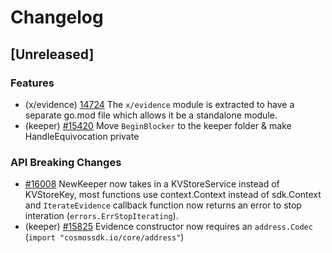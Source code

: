 <!--
Guiding Principles:
Changelogs are for humans, not machines.
There should be an entry for every single version.
The same types of changes should be grouped.
Versions and sections should be linkable.
The latest version comes first.
The release date of each version is displayed.
Mention whether you follow Semantic Versioning.
Usage:
Change log entries are to be added to the Unreleased section under the
appropriate stanza (see below). Each entry should ideally include a tag and
the Github issue reference in the following format:
* (<tag>) [#<issue-number>] Changelog message.
Types of changes (Stanzas):
"Features" for new features.
"Improvements" for changes in existing functionality.
"Deprecated" for soon-to-be removed features.
"Bug Fixes" for any bug fixes.
"API Breaking" for breaking exported APIs used by developers building on SDK.
Ref: https://keepachangelog.com/en/1.0.0/
-->

# Changelog

## [Unreleased]

### Features

* (x/evidence) [14724](https://github.com/cosmos/cosmos-sdk/pull/14724) The `x/evidence` module is extracted to have a separate go.mod file which allows it be a standalone module. 
* (keeper) [#15420](https://github.com/cosmos/cosmos-sdk/pull/15420) Move `BeginBlocker` to the keeper folder & make HandleEquivocation private

### API Breaking Changes

* [#16008](https://github.com/cosmos/cosmos-sdk/pull/16008) NewKeeper now takes in a KVStoreService instead of KVStoreKey, most functions use context.Context instead of sdk.Context and `IterateEvidence` callback function now returns an error to stop interation (`errors.ErrStopIterating`).
* (keeper) [#15825](https://github.com/cosmos/cosmos-sdk/pull/15825) Evidence constructor now requires an `address.Codec` (`import "cosmossdk.io/core/address"`)
